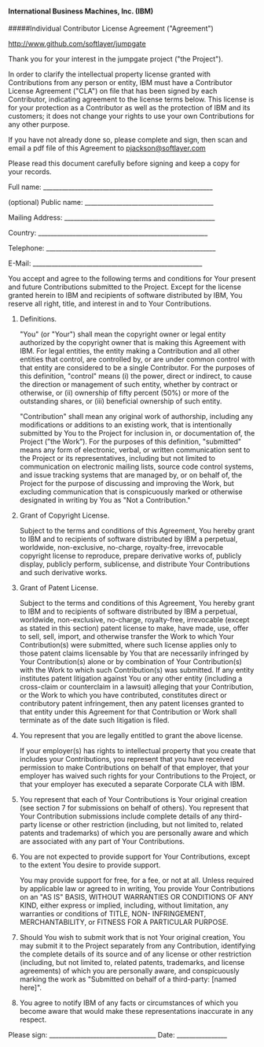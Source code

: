 #### International Business Machines, Inc. (IBM)
#####Individual Contributor License Agreement ("Agreement")
            
http://www.github.com/softlayer/jumpgate

Thank you for your interest in the jumpgate project ("the Project").

In order to clarify the intellectual property license granted with Contributions
from any person or entity, IBM must have a Contributor License Agreement ("CLA")
on file that has been signed by each Contributor, indicating agreement to the
license terms below. This license is for your protection as a Contributor as
well as the protection of IBM and its customers; it does not change your rights
to use your own Contributions for any other purpose.

If you have not already done so, please complete and sign, then scan and email a
pdf file of this Agreement to pjackson@softlayer.com

Please read this document carefully before signing and keep a copy for your
records.

  Full name: ______________________________________________________

  (optional) Public name: _________________________________________

  Mailing Address: ________________________________________________                

  Country:   ______________________________________________________

  Telephone: ______________________________________________________

  E-Mail:    ______________________________________________________


You accept and agree to the following terms and conditions for Your present and
future Contributions submitted to the Project. Except for the license granted
herein to IBM and recipients of software distributed by IBM, You reserve all
right, title, and interest in and to Your Contributions.

1. Definitions.

   "You" (or "Your") shall mean the copyright owner or legal entity
   authorized by the copyright owner that is making this Agreement
   with IBM. For legal entities, the entity making a Contribution and
   all other entities that control, are controlled by, or are under 
   common control with that entity are considered to be a single
   Contributor. For the purposes of this definition, "control" means 
   (i) the power, direct or indirect, to cause the direction or 
   management of such entity, whether by contract or otherwise,
   or (ii) ownership of fifty percent (50%) or more of the outstanding
   shares, or (iii) beneficial ownership of such entity.

   "Contribution" shall mean any original work of authorship,
   including any modifications or additions to an existing work, that
   is intentionally submitted by You to the Project for inclusion
   in, or documentation of, the Project (”the Work”). For the purposes
   of this definition, "submitted" means any form of electronic, verbal,
   or written communication sent to the Project or its representatives, 
   including but not limited to communication on electronic mailing lists,
   source code control systems, and issue tracking systems that are 
   managed by, or on behalf of, the Project for the purpose of discussing
   and improving the Work, but excluding communication that is conspicuously
   marked or otherwise designated in writing by You as "Not a Contribution."

2. Grant of Copyright License.

   Subject to the terms and conditions of this Agreement, You hereby grant
   to IBM and to recipients of software distributed by IBM a perpetual,
   worldwide, non-exclusive, no-charge, royalty-free, irrevocable copyright
   license to reproduce, prepare derivative works of, publicly display, 
   publicly perform, sublicense, and distribute Your Contributions and 
   such derivative works.

3. Grant of Patent License.

   Subject to the terms and conditions of this Agreement, You hereby grant
   to IBM and to recipients of software distributed by IBM a perpetual, 
   worldwide, non-exclusive, no-charge, royalty-free, irrevocable (except
   as stated in this section) patent license to make, have made, use, offer
   to sell, sell, import, and otherwise transfer the Work to which Your 
   Contribution(s) were submitted, where such license applies only to those
   patent claims licensable by You that are necessarily infringed by Your 
   Contribution(s) alone or by combination of Your Contribution(s) with the
   Work to which such Contribution(s) was submitted. If any entity institutes
   patent litigation against You or any other entity (including a cross-claim
   or counterclaim in a lawsuit) alleging that your Contribution, or the Work
   to which you have contributed, constitutes direct or contributory patent 
   infringement, then any patent licenses granted to that entity under this 
   Agreement for that Contribution or Work shall terminate as of the date 
   such litigation is filed.

4. You represent that you are legally entitled to grant the above
   license.

   If your employer(s) has rights to intellectual property
   that you create that includes your Contributions, you represent
   that you have received permission to make Contributions on behalf
   of that employer, that your employer has waived such rights for
   your Contributions to the Project, or that your employer has
   executed a separate Corporate CLA with IBM.

5. You represent that each of Your Contributions is Your original
   creation (see section 7 for submissions on behalf of others).  You
   represent that Your Contribution submissions include complete
   details of any third-party license or other restriction (including,
   but not limited to, related patents and trademarks) of which you
   are personally aware and which are associated with any part of Your
   Contributions.

6. You are not expected to provide support for Your Contributions,
   except to the extent You desire to provide support.

   You may provide support for free, for a fee, or not at all.
   Unless required by applicable law or agreed to in writing, You provide Your
   Contributions on an "AS IS" BASIS, WITHOUT WARRANTIES OR CONDITIONS
   OF ANY KIND, either express or implied, including, without
   limitation, any warranties or conditions of TITLE, NON-
   INFRINGEMENT, MERCHANTABILITY, or FITNESS FOR A PARTICULAR PURPOSE.

7. Should You wish to submit work that is not Your original creation,
   You may submit it to the Project separately from any
   Contribution, identifying the complete details of its source and of
   any license or other restriction (including, but not limited to,
   related patents, trademarks, and license agreements) of which you
   are personally aware, and conspicuously marking the work as
   "Submitted on behalf of a third-party: [named here]".

8. You agree to notify IBM of any facts or circumstances of
   which you become aware that would make these representations
   inaccurate in any respect.

Please sign: __________________________________ Date: ________________





